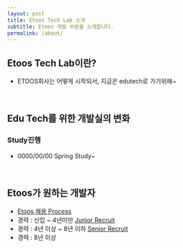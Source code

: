 ```yaml
---
layout: post
title: Etoos Tech Lab 소개
subtitle: Etoos 개발 부문을 소개합니다.
permalink: /about/
---
```


## Etoos Tech Lab이란?
- ETOOS회사는 어떻게 시작되서,
지금은 edutech로 가기위해~ 
<br />

## Edu Tech를 위한 개발실의 변화
### Study진행
- 0000/00/00 Spring Study~
<br />

## Etoos가 원하는 개발자
- [Etoos 채용 Process](test)
- 경력 : 신입 ~ 4년미만 [Junior Recruit](http://recruit.etoos.com/recruit/viewRecruitApply.do?recruit_id=5581)
- 경력 : 4년 이상 ~ 8년 이하 [Senior Recruit](http://recruit.etoos.com/recruit/viewRecruitApply.do?recruit_id=5580)
- 경력 : 8년 이상